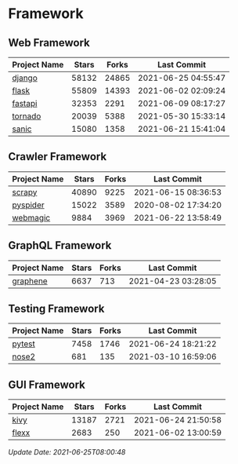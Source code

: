 # Framework

## Web Framework
| Project Name | Stars | Forks | Last Commit |
| ------------ | ----- | ----- | ----------- |
| [django](https://github.com/django/django) | 58132 | 24865 | 2021-06-25 04:55:47 |
| [flask](https://github.com/pallets/flask) | 55809 | 14393 | 2021-06-02 02:09:24 |
| [fastapi](https://github.com/tiangolo/fastapi) | 32353 | 2291 | 2021-06-09 08:17:27 |
| [tornado](https://github.com/tornadoweb/tornado) | 20039 | 5388 | 2021-05-30 15:33:14 |
| [sanic](https://github.com/sanic-org/sanic) | 15080 | 1358 | 2021-06-21 15:41:04 |

## Crawler Framework
| Project Name | Stars | Forks | Last Commit |
| ------------ | ----- | ----- | ----------- |
| [scrapy](https://github.com/scrapy/scrapy) | 40890 | 9225 | 2021-06-15 08:36:53 |
| [pyspider](https://github.com/binux/pyspider) | 15022 | 3589 | 2020-08-02 17:34:20 |
| [webmagic](https://github.com/code4craft/webmagic) | 9884 | 3969 | 2021-06-22 13:58:49 |

## GraphQL Framework
| Project Name | Stars | Forks | Last Commit |
| ------------ | ----- | ----- | ----------- |
| [graphene](https://github.com/graphql-python/graphene) | 6637 | 713 | 2021-04-23 03:28:05 |

## Testing Framework
| Project Name | Stars | Forks | Last Commit |
| ------------ | ----- | ----- | ----------- |
| [pytest](https://github.com/pytest-dev/pytest) | 7458 | 1746 | 2021-06-24 18:21:22 |
| [nose2](https://github.com/nose-devs/nose2) | 681 | 135 | 2021-03-10 16:59:06 |

## GUI Framework
| Project Name | Stars | Forks | Last Commit |
| ------------ | ----- | ----- | ----------- |
| [kivy](https://github.com/kivy/kivy) | 13187 | 2721 | 2021-06-24 21:50:58 |
| [flexx](https://github.com/flexxui/flexx) | 2683 | 250 | 2021-06-02 13:00:59 |

*Update Date: 2021-06-25T08:00:48*